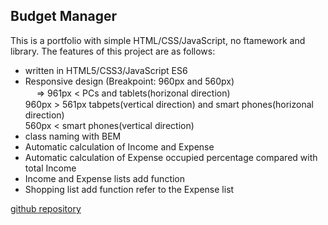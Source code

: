 ## Budget Manager

This is a portfolio with simple HTML/CSS/JavaScript, no ftamework and library.
The features of this project are as follows:

- written in HTML5/CSS3/JavaScript ES6
- Responsive design (Breakpoint: 960px and 560px)  
　 => 961px <         PCs and tablets(horizonal direction)  
      960px > 561px   tabpets(vertical direction) and smart phones(horizonal direction)  
      560px <         smart phones(vertical direction)  
- class naming with BEM 
- Automatic calculation of Income and Expense
- Automatic calculation of Expense occupied percentage compared with total Income
- Income and Expense lists add function
- Shopping list add function refer to the Expense list


[github repository](https://github.com/im1990/udget-manager-portfolio.git)
